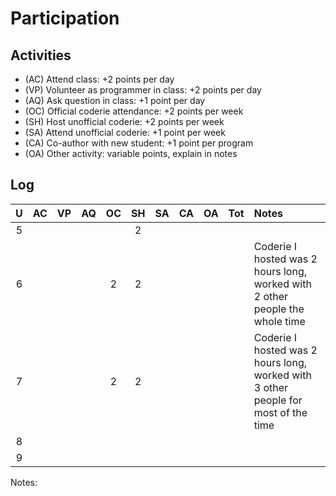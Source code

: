 Participation
=============

## Activities ## 

+ (AC) Attend class: +2 points per day
+ (VP) Volunteer as programmer in class: +2 points per day
+ (AQ) Ask question in class: +1 point per day
+ (OC) Official coderie attendance: +2 points per week
+ (SH) Host unofficial coderie: +2 points per week
+ (SA) Attend unofficial coderie: +1 point per week
+ (CA) Co-author with new student: +1 point per program
+ (OA) Other activity: variable points, explain in notes

## Log ##

| U | AC | VP | AQ | OC | SH | SA | CA | OA | Tot | Notes
|:-:|:--:|:--:|:--:|:--:|:--:|:--:|:--:|:--:|:---:|:--------
| 5 |    |    |    |    |  2 |    |    |    |     | 
| 6 |    |    |    |  2	|  2 |    |    |    |     | Coderie I hosted was 2 hours long, worked with 2 other people the whole time
| 7 |    |    |    | 2  | 2  |    |    |    |     | Coderie I hosted was 2 hours long, worked with 3 other people for most of the time
| 8 | 
| 9 |

Notes: 

